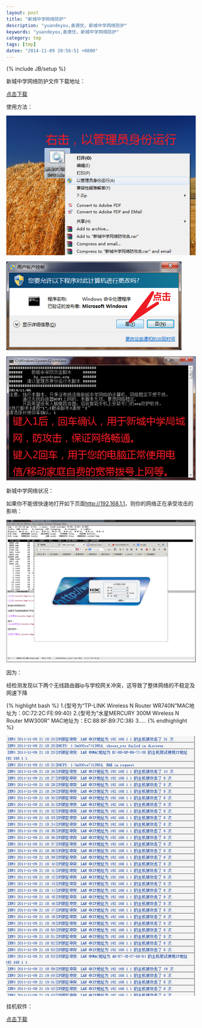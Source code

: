 ```yaml
---
layout: post
title: "新城中学网络防护"
description: "yuandeyou,袁德优，新城中学网络防护"
keywords: "yuandeyou,袁德优，新城中学网络防护"
category: tmp
tags: [tmp]
datee: "2014-11-09 20:56:51 +0800"
---
```

{% include JB/setup %}

新城中学网络防护文件下载地址：

[点击下载](/assets/tmp/新城中学网络防攻击.bat)

<!-- more -->

使用方法：

![1](/assets/tmp/xczx1.png)

![2](/assets/tmp/xczx2.png)

![3](/assets/tmp/xczx3.png)

新城中学网络状况：

如果你不能很快速地打开如下页面<http://192.168.1.1>，则你的网络正在承受攻击的影响：

![正常](/assets/tmp/2014-11-09_1400x1050.png)

因为：

经检测发现以下两个无线路由器ip与学校网关冲突，这导致了整体网络的不稳定及网速下降

{% highlight bash  %}
1.{型号为“TP-LINK Wireless N Router WR740N”MAC地址为：0C:72:2C:FE:99:40}
2.{型号为“水星MERCURY 300M Wireless N Router MW300R” MAC地址为：EC:88:8F:B9:7C:38}
3.....
{% endhighlight %}

![arp攻击](/assets/tmp/wl.png)


挂机软件：

[点击下载](/assets/tmp/挂机软件.rar)


